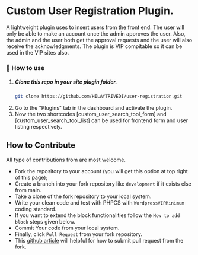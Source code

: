 # Custom User Registration Plugin.


A lightweight plugin uses to insert users from the front end. The user will only be able to make an account once the admin approves the user. Also, the admin and the user both get the approval requests and the user will also receive the acknowledgments. The plugin is VIP compitable so it can be used in the VIP sites also.


### :electric_plug: How to use 
1. ##### Clone this repo in your site plugin folder.
	```sh
	git clone https://github.com/HILAYTRIVEDI/user-registration.git
	 ```
2. Go to the "Plugins" tab in the dashboard and activate the plugin.
3. Now the two shortcodes [custom_user_search_tool_form] and [custom_user_search_tool_list] can be used for frontend form and user listing respectively.

## How to Contribute 
All type of contributions from are most welcome.

- Fork the repository to your account (you will get this option at top right of this page);
- Create a branch into your fork repository like `development` if it exists else from main.
- Take a clone of the fork repository to your local system.
- Write your clean code and test with PHPCS with `WordpressVIPMinimum` coding standard.
- If you want to extend the block functionalities follow the `How to add block` steps given below.
- Commit Your code from your local system. 
- Finally, click `Pull Request` from your fork repository.
- This [github article](https://help.github.com/en/articles/creating-a-pull-request-from-a-fork) will helpful for how to submit pull request from the fork.
